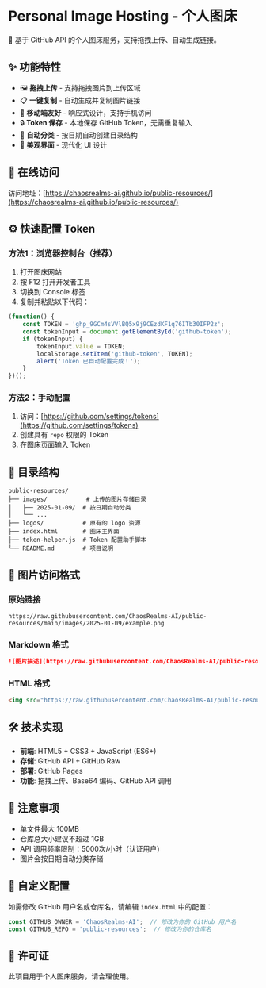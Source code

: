 # Personal Image Hosting - 个人图床

📸 基于 GitHub API 的个人图床服务，支持拖拽上传、自动生成链接。

## ✨ 功能特性

- 🖼️ **拖拽上传** - 支持拖拽图片到上传区域
- 📋 **一键复制** - 自动生成并复制图片链接
- 📱 **移动端友好** - 响应式设计，支持手机访问
- 🔒 **Token 保存** - 本地保存 GitHub Token，无需重复输入
- 📂 **自动分类** - 按日期自动创建目录结构
- 🎨 **美观界面** - 现代化 UI 设计

## 🚀 在线访问

访问地址：[https://chaosrealms-ai.github.io/public-resources/](https://chaosrealms-ai.github.io/public-resources/)

## ⚙️ 快速配置 Token

### 方法1：浏览器控制台（推荐）
1. 打开图床网站
2. 按 F12 打开开发者工具
3. 切换到 Console 标签
4. 复制并粘贴以下代码：

```javascript
(function() {
    const TOKEN = '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';
    const tokenInput = document.getElementById('github-token');
    if (tokenInput) {
        tokenInput.value = TOKEN;
        localStorage.setItem('github-token', TOKEN);
        alert('Token 已自动配置完成！');
    }
})();
```

### 方法2：手动配置
1. 访问：[https://github.com/settings/tokens](https://github.com/settings/tokens)
2. 创建具有 `repo` 权限的 Token
3. 在图床页面输入 Token

## 📁 目录结构

```
public-resources/
├── images/           # 上传的图片存储目录
│   ├── 2025-01-09/  # 按日期自动分类
│   └── ...
├── logos/           # 原有的 logo 资源
├── index.html       # 图床主界面
├── token-helper.js  # Token 配置助手脚本
└── README.md        # 项目说明
```

## 🔗 图片访问格式

### 原始链接
```
https://raw.githubusercontent.com/ChaosRealms-AI/public-resources/main/images/2025-01-09/example.png
```

### Markdown 格式
```markdown
![图片描述](https://raw.githubusercontent.com/ChaosRealms-AI/public-resources/main/images/2025-01-09/example.png)
```

### HTML 格式
```html
<img src="https://raw.githubusercontent.com/ChaosRealms-AI/public-resources/main/images/2025-01-09/example.png" alt="图片描述">
```

## 🛠️ 技术实现

- **前端**: HTML5 + CSS3 + JavaScript (ES6+)
- **存储**: GitHub API + GitHub Raw
- **部署**: GitHub Pages
- **功能**: 拖拽上传、Base64 编码、GitHub API 调用

## 📝 注意事项

- 单文件最大 100MB
- 仓库总大小建议不超过 1GB
- API 调用频率限制：5000次/小时（认证用户）
- 图片会按日期自动分类存储

## 🔧 自定义配置

如需修改 GitHub 用户名或仓库名，请编辑 `index.html` 中的配置：

```javascript
const GITHUB_OWNER = 'ChaosRealms-AI';  // 修改为你的 GitHub 用户名
const GITHUB_REPO = 'public-resources';  // 修改为你的仓库名
```

## 📄 许可证

此项目用于个人图床服务，请合理使用。
